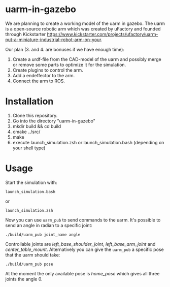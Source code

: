 uarm-in-gazebo
==============
We are planning to create a working model of the uarm in gazebo. The uarm is a open-source robotic arm which was created by uFactory and founded through Kickstarter https://www.kickstarter.com/projects/ufactory/uarm-put-a-miniature-industrial-robot-arm-on-your.

Our plan (3. and 4. are bonuses if we have enough time):

1. Create a urdf-file from the CAD-model of the uarm and possibly merge or remove some parts to optimize it for the simulation.
2. Create plugins to control the arm.
3. Add a endeffector to the arm.
4. Connect the arm to ROS.

Installation
==============

1. Clone this repository.
2. Go into the directory "uarm-in-gazebo"
3. mkdir build && cd build
4. cmake ../src/
5. make
6. execute launch_simulation.zsh or launch_simulation.bash (depending on your shell type)

Usage
==============

Start the simulation with:
```
launch_simulation.bash
```
or
```
launch_simulation.zsh
```

Now you can use `uarm_pub` to send commands to the uarm. It's possible to send an angle in radian to a specific joint:
```
./build/uarm_pub joint_name angle
```
Controllable joints are *left_base_shoulder_joint*, *left_base_arm_joint* and *center_table_mount*.
Alternatively you can give the `uarm_pub` a specific pose that the uarm should take:
```
./build/uarm_pub pose
```
At the moment the only available pose is *home_pose* which gives all three joints the angle 0.

